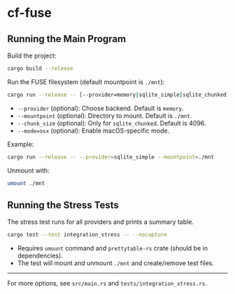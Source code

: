 # cf-fuse

## Running the Main Program

Build the project:

```sh
cargo build --release
```

Run the FUSE filesystem (default mountpoint is `./mnt`):

```sh
cargo run --release -- [--provider=memory|sqlite_simple|sqlite_chunked] [--mountpoint=PATH] [--chunk_size=SIZE] [--mode=osx]
```

- `--provider` (optional): Choose backend. Default is `memory`.
- `--mountpoint` (optional): Directory to mount. Default is `./mnt`.
- `--chunk_size` (optional): Only for `sqlite_chunked`. Default is 4096.
- `--mode=osx` (optional): Enable macOS-specific mode.

Example:

```sh
cargo run --release -- --provider=sqlite_simple --mountpoint=./mnt
```

Unmount with:

```sh
umount ./mnt
```

## Running the Stress Tests

The stress test runs for all providers and prints a summary table.

```sh
cargo test --test integration_stress -- --nocapture
```

- Requires `umount` command and `prettytable-rs` crate (should be in dependencies).
- The test will mount and unmount `./mnt` and create/remove test files.

---

For more options, see `src/main.rs` and `tests/integration_stress.rs`.

